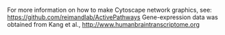 For more information on how to make Cytoscape network graphics, see: https://github.com/reimandlab/ActivePathways
Gene-expression data was obtained from Kang et al., http://www.humanbraintranscriptome.org
